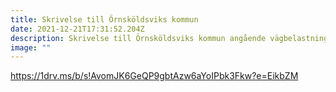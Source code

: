 ```yaml
---
title: Skrivelse till Örnsköldsviks kommun
date: 2021-12-21T17:31:52.204Z
description: Skrivelse till Örnsköldsviks kommun angående vägbelastning
image: ""
---
```

https://1drv.ms/b/s!AvomJK6GeQP9gbtAzw6aYoIPbk3Fkw?e=EikbZM